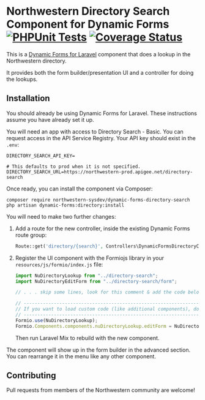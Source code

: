 # Northwestern Directory Search Component for Dynamic Forms [![PHPUnit Tests](https://github.com/NIT-Administrative-Systems/dynamic-forms-directory-search/actions/workflows/phpunit.yml/badge.svg)](https://github.com/NIT-Administrative-Systems/dynamic-forms-directory-search/actions/workflows/phpunit.yml) [![Coverage Status](https://coveralls.io/repos/github/NIT-Administrative-Systems/dynamic-forms-directory-search/badge.svg?branch=develop)](https://coveralls.io/github/NIT-Administrative-Systems/dynamic-forms-directory-search?branch=develop) 
This is a [Dynamic Forms for Laravel](https://github.com/NIT-Administrative-Systems/dynamic-forms) component that does a lookup in the Northwestern directory.

It provides both the form builder/presentation UI and a controller for doing the lookups.

## Installation
You should already be using Dynamic Forms for Laravel. These instructions assume you have already set it up.

You will need an app with access to Directory Search - Basic. You can request access in the API Service Registry. Your API key should exist in the `.env`:

```
DIRECTORY_SEARCH_API_KEY=

# This defaults to prod when it is not specified.
DIRECTORY_SEARCH_URL=https://northwestern-prod.apigee.net/directory-search
```

Once ready, you can install the component via Composer:

```
composer require northwestern-sysdev/dynamic-forms-directory-search
php artisan dynamic-forms:directory:install
```

You will need to make two further changes:

1. Add a route for the new controller, inside the existing Dynamic Forms route group:

    ```php
    Route::get('directory/{search}', Controllers\DynamicFormsDirectoryController::class)->name('directory');
    ```

2. Register the UI component with the Formiojs library in your `resources/js/formio/index.js` file:

    ```js
    import NuDirectoryLookup from "../directory-search";
    import NuDirectoryEditForm from "../directory-search/form";

    // . . . skip some lines, look for this comment & add the code below it:
    
    // -------------------------------------------------------------------------
    // If you want to load custom code (like additional components), do it here!
    // -------------------------------------------------------------------------
    Formio.use(NuDirectoryLookup);
    Formio.Components.components.nuDirectoryLookup.editForm = NuDirectoryEditForm;
    ```

    Then run Laravel Mix to rebuild with the new component.

The component will show up in the form builder in the advanced section. You can rearrange it in the menu like any other component. 

## Contributing
Pull requests from members of the Northwestern community are welcome!
